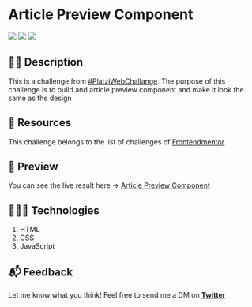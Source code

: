 # Article Preview Component

![](https://img.shields.io/github/license/mancillajonathan/article-preview-component?style=for-the-badge)
![](https://img.shields.io/github/last-commit/mancillajonathan/article-preview-component?style=for-the-badge)
![](https://img.shields.io/github/languages/top/mancillajonathan/article-preview-component?style=for-the-badge)

## ✍🏻 Description

This is a challenge from [#PlatziWebChallange](https://platzi.com/).
The purpose of this challenge is to build and article preview component and make it look the same as the
design

## 📂 Resources

This challenge belongs to the list of challenges of [Frontendmentor](https://www.frontendmentor.io/).

## 🎨 Preview

You can see the live result here → [Article Preview Component](https://mancillajonathan.github.io/article-preview-component/)

## 👨🏽‍💻 Technologies

1. HTML
2. CSS
3. JavaScript

## 📬 Feedback

Let me know what you think! Feel free to send me a DM on **[Twitter](https://twitter.com/mancillajona)**
